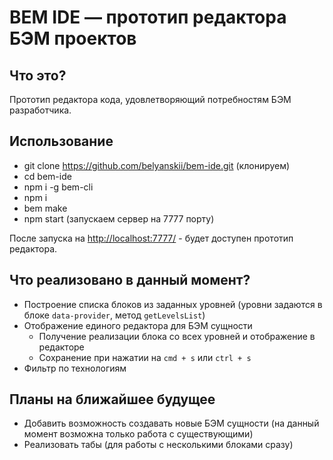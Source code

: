 # BEM IDE — прототип редактора БЭМ проектов

## Что это?

Прототип редактора кода, удовлетворяющий потребностям БЭМ разработчика.

## Использование

* git clone https://github.com/belyanskii/bem-ide.git (клонируем)
* cd bem-ide
* npm i -g bem-cli
* npm i
* bem make
* npm start (запускаем сервер на 7777 порту)

После запуска на [http://localhost:7777/](http://localhost:7777/) - будет доступен прототип редактора.

## Что реализовано в данный момент?

* Построение списка блоков из заданных уровней (уровни задаются в блоке `data-provider`, метод `getLevelsList`)
* Отображение единого редактора для БЭМ сущности
  * Получение реализации блока со всех уровней и отображение в редакторе
  * Сохранение при нажатии на `cmd + s` или `ctrl + s`
* Фильтр по технологиям

## Планы на ближайшее будущее

* Добавить возможность создавать новые БЭМ сущности (на данный момент возможна только работа с существующими)
* Реализовать табы (для работы с несколькими блоками сразу)
